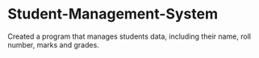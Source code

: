 # Student-Management-System
Created a program that manages students data, including their name, roll number, marks and grades.
